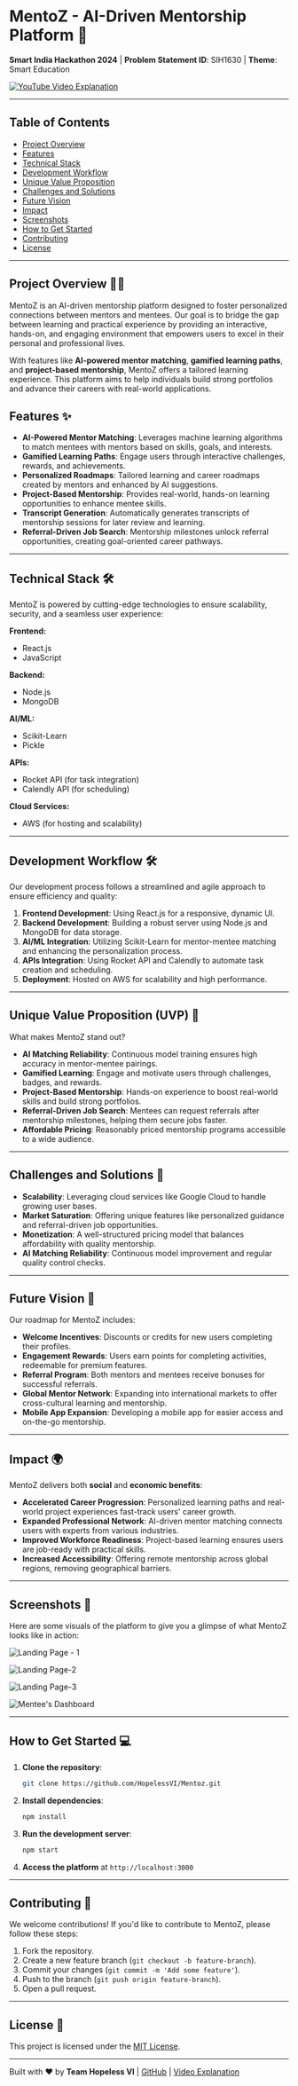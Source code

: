 # MentoZ - AI-Driven Mentorship Platform 🚀

**Smart India Hackathon 2024** | **Problem Statement ID**: SIH1630 | **Theme**: Smart Education

[![YouTube Video Explanation](https://img.shields.io/badge/YouTube-Video-blue?logo=youtube)](https://youtu.be/pWQe_VNoNew)

---

## Table of Contents
- [Project Overview](#project-overview)
- [Features](#features)
- [Technical Stack](#technical-stack)
- [Development Workflow](#development-workflow)
- [Unique Value Proposition](#unique-value-proposition)
- [Challenges and Solutions](#challenges-and-solutions)
- [Future Vision](#future-vision)
- [Impact](#impact)
- [Screenshots](#screenshots)
- [How to Get Started](#how-to-get-started)
- [Contributing](#contributing)
- [License](#license)

---

## Project Overview 🧑‍💻

MentoZ is an AI-driven mentorship platform designed to foster personalized connections between mentors and mentees. Our goal is to bridge the gap between learning and practical experience by providing an interactive, hands-on, and engaging environment that empowers users to excel in their personal and professional lives.

With features like **AI-powered mentor matching**, **gamified learning paths**, and **project-based mentorship**, MentoZ offers a tailored learning experience. This platform aims to help individuals build strong portfolios and advance their careers with real-world applications.

## Features ✨

- **AI-Powered Mentor Matching**: Leverages machine learning algorithms to match mentees with mentors based on skills, goals, and interests.
- **Gamified Learning Paths**: Engage users through interactive challenges, rewards, and achievements.
- **Personalized Roadmaps**: Tailored learning and career roadmaps created by mentors and enhanced by AI suggestions.
- **Project-Based Mentorship**: Provides real-world, hands-on learning opportunities to enhance mentee skills.
- **Transcript Generation**: Automatically generates transcripts of mentorship sessions for later review and learning.
- **Referral-Driven Job Search**: Mentorship milestones unlock referral opportunities, creating goal-oriented career pathways.

---

## Technical Stack 🛠

MentoZ is powered by cutting-edge technologies to ensure scalability, security, and a seamless user experience:

**Frontend:**
- React.js
- JavaScript

**Backend:**
- Node.js
- MongoDB

**AI/ML:**
- Scikit-Learn
- Pickle

**APIs:**
- Rocket API (for task integration)
- Calendly API (for scheduling)

**Cloud Services:**
- AWS (for hosting and scalability)

---

## Development Workflow 🛠️

Our development process follows a streamlined and agile approach to ensure efficiency and quality:

1. **Frontend Development**: Using React.js for a responsive, dynamic UI.
2. **Backend Development**: Building a robust server using Node.js and MongoDB for data storage.
3. **AI/ML Integration**: Utilizing Scikit-Learn for mentor-mentee matching and enhancing the personalization process.
4. **APIs Integration**: Using Rocket API and Calendly to automate task creation and scheduling.
5. **Deployment**: Hosted on AWS for scalability and high performance.

---

## Unique Value Proposition (UVP) 🌟

What makes MentoZ stand out?

- **AI Matching Reliability**: Continuous model training ensures high accuracy in mentor-mentee pairings.
- **Gamified Learning**: Engage and motivate users through challenges, badges, and rewards.
- **Project-Based Mentorship**: Hands-on experience to boost real-world skills and build strong portfolios.
- **Referral-Driven Job Search**: Mentees can request referrals after mentorship milestones, helping them secure jobs faster.
- **Affordable Pricing**: Reasonably priced mentorship programs accessible to a wide audience.

---

## Challenges and Solutions 🧩

- **Scalability**: Leveraging cloud services like Google Cloud to handle growing user bases.
- **Market Saturation**: Offering unique features like personalized guidance and referral-driven job opportunities.
- **Monetization**: A well-structured pricing model that balances affordability with quality mentorship.
- **AI Matching Reliability**: Continuous model improvement and regular quality control checks.

---

## Future Vision 🔮

Our roadmap for MentoZ includes:

- **Welcome Incentives**: Discounts or credits for new users completing their profiles.
- **Engagement Rewards**: Users earn points for completing activities, redeemable for premium features.
- **Referral Program**: Both mentors and mentees receive bonuses for successful referrals.
- **Global Mentor Network**: Expanding into international markets to offer cross-cultural learning and mentorship.
- **Mobile App Expansion**: Developing a mobile app for easier access and on-the-go mentorship.

---

## Impact 🌍

MentoZ delivers both **social** and **economic benefits**:

- **Accelerated Career Progression**: Personalized learning paths and real-world project experiences fast-track users' career growth.
- **Expanded Professional Network**: AI-driven mentor matching connects users with experts from various industries.
- **Improved Workforce Readiness**: Project-based learning ensures users are job-ready with practical skills.
- **Increased Accessibility**: Offering remote mentorship across global regions, removing geographical barriers.

---

## Screenshots 📸

Here are some visuals of the platform to give you a glimpse of what MentoZ looks like in action:

![Landing Page - 1](https://github.com/user-attachments/assets/b044bc6c-7933-4496-bce7-4eb3c0fcc6c8)

![Landing Page-2](https://github.com/user-attachments/assets/bde065c3-2ac2-49d7-a62f-884aba6a00ed)

![Landing Page-3](https://github.com/user-attachments/assets/0fb93c2f-bcb8-41e1-bd8d-46c13a527698)

![Mentee's  Dashboard](https://github.com/user-attachments/assets/880a8f62-048e-406e-bb16-6db6ec723f0d)



---

## How to Get Started 💻

1. **Clone the repository**:
    ```bash
    git clone https://github.com/HopelessVI/Mentoz.git
    ```
2. **Install dependencies**:
    ```bash
    npm install
    ```
3. **Run the development server**:
    ```bash
    npm start
    ```
4. **Access the platform** at `http://localhost:3000`

---

## Contributing 🤝

We welcome contributions! If you'd like to contribute to MentoZ, please follow these steps:

1. Fork the repository.
2. Create a new feature branch (`git checkout -b feature-branch`).
3. Commit your changes (`git commit -m 'Add some feature'`).
4. Push to the branch (`git push origin feature-branch`).
5. Open a pull request.

---

## License 📜

This project is licensed under the [MIT License](LICENSE).

---

Built with ❤️ by **Team Hopeless VI** | [GitHub](https://github.com/HopelessVI/Mentoz) | [Video Explanation](https://youtu.be/pWQe_VNoNew)
